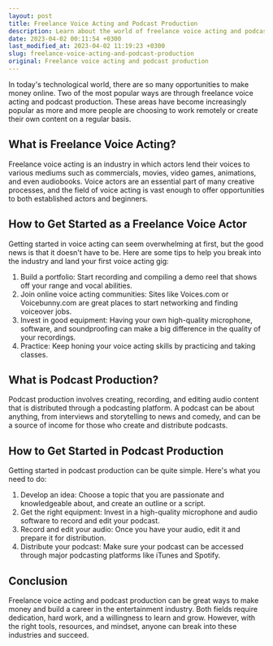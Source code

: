 ```yaml
---
layout: post
title: Freelance Voice Acting and Podcast Production
description: Learn about the world of freelance voice acting and podcast production and how it can be a source of income.
date: 2023-04-02 00:11:54 +0300
last_modified_at: 2023-04-02 11:19:23 +0300
slug: freelance-voice-acting-and-podcast-production
original: Freelance voice acting and podcast production
---
```

In today's technological world, there are so many opportunities to make money online. Two of the most popular ways are through freelance voice acting and podcast production. These areas have become increasingly popular as more and more people are choosing to work remotely or create their own content on a regular basis.

## What is Freelance Voice Acting?

Freelance voice acting is an industry in which actors lend their voices to various mediums such as commercials, movies, video games, animations, and even audiobooks. Voice actors are an essential part of many creative processes, and the field of voice acting is vast enough to offer opportunities to both established actors and beginners.

## How to Get Started as a Freelance Voice Actor

Getting started in voice acting can seem overwhelming at first, but the good news is that it doesn't have to be. Here are some tips to help you break into the industry and land your first voice acting gig:

1. Build a portfolio: Start recording and compiling a demo reel that shows off your range and vocal abilities.
2. Join online voice acting communities: Sites like Voices.com or Voicebunny.com are great places to start networking and finding voiceover jobs.
3. Invest in good equipment: Having your own high-quality microphone, software, and soundproofing can make a big difference in the quality of your recordings.
4. Practice: Keep honing your voice acting skills by practicing and taking classes.

## What is Podcast Production?

Podcast production involves creating, recording, and editing audio content that is distributed through a podcasting platform. A podcast can be about anything, from interviews and storytelling to news and comedy, and can be a source of income for those who create and distribute podcasts.

## How to Get Started in Podcast Production

Getting started in podcast production can be quite simple. Here's what you need to do:

1. Develop an idea: Choose a topic that you are passionate and knowledgeable about, and create an outline or a script.
2. Get the right equipment: Invest in a high-quality microphone and audio software to record and edit your podcast.
3. Record and edit your audio: Once you have your audio, edit it and prepare it for distribution.
4. Distribute your podcast: Make sure your podcast can be accessed through major podcasting platforms like iTunes and Spotify.

## Conclusion

Freelance voice acting and podcast production can be great ways to make money and build a career in the entertainment industry. Both fields require dedication, hard work, and a willingness to learn and grow. However, with the right tools, resources, and mindset, anyone can break into these industries and succeed.